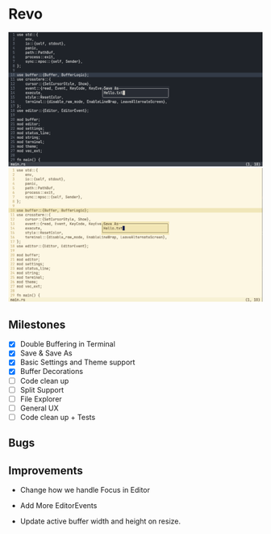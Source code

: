 # Revo

![screenshot dark](./assets/dark_ss.png)
![screenshot light](./assets/light_ss.png)

## Milestones

- [x] Double Buffering in Terminal
- [x] Save & Save As
- [x] Basic Settings and Theme support
- [x] Buffer Decorations
- [ ] Code clean up
- [ ] Split Support
- [ ] File Explorer
- [ ] General UX
- [ ] Code clean up + Tests

## Bugs


## Improvements

- Change how we handle Focus in Editor

- Add More EditorEvents

- Update active buffer width and height on resize.
